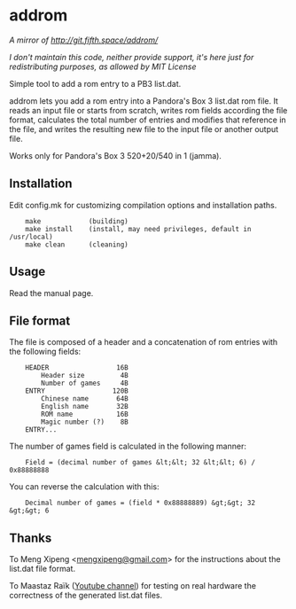 # addrom

*A mirror of <http://git.fifth.space/addrom/>*

*I don't maintain this code, neither provide support, it's here just for redistributing purposes, as allowed by MIT License*

Simple tool to add a rom entry to a PB3 list.dat.

addrom lets you add a rom entry into a Pandora's Box 3 list.dat rom file.
It reads an input file or starts from scratch, writes rom fields according the
file format, calculates the total number of entries and modifies that reference
in the file, and writes the resulting new file to the input file or another
output file.

Works only for Pandora's Box 3 520+20/540 in 1 (jamma).

## Installation

Edit config.mk for customizing compilation options and installation paths.

        make            (building)
        make install    (install, may need privileges, default in /usr/local)
        make clean      (cleaning)

## Usage

Read the manual page.

## File format

The file is composed of a header and a concatenation of rom entries
with the following fields:

        HEADER                 16B
            Header size         4B
            Number of games     4B
        ENTRY                 120B
            Chinese name       64B
            English name       32B
            ROM name           16B
            Magic number (?)    8B
        ENTRY...

The number of games field is calculated in the following manner:

        Field = (decimal number of games &lt;&lt; 32 &lt;&lt; 6) / 0x88888888

You can reverse the calculation with this:

        Decimal number of games = (field * 0x88888889) &gt;&gt; 32 &gt;&gt; 6

## Thanks

To Meng Xipeng &lt;mengxipeng@gmail.com&gt; for the instructions about the list.dat
file format.

To Maastaz Raïk ([Youtube channel](https://www.youtube.com/user/maastahraik))
for testing on real hardware the correctness of the generated list.dat files.
